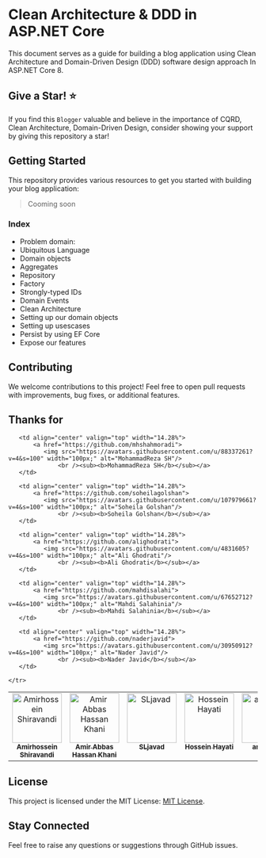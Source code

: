 # Clean Architecture & DDD in ASP.NET Core
This document serves as a guide for building a blog application using Clean Architecture and Domain-Driven Design (DDD) software design approach In ASP.NET Core 8.

## Give a Star! ⭐
If you find this `Blogger` valuable and believe in the importance of CQRD, Clean Architecture, Domain-Driven Design, consider showing your support by giving this repository a star!
 
## Getting Started

This repository provides various resources to get you started with building your blog application:

> Cooming soon
### Index
- Problem domain:
- Ubiquitous Language
- Domain objects
- Aggregates
- Repository
- Factory
- Strongly-typed IDs
- Domain Events
- Clean Architecture
- Setting up our domain objects
- Setting up usescases
- Persist by using EF Core
- Expose our features

## Contributing

We welcome contributions to this project! Feel free to open pull requests with improvements, bug fixes, or additional features.

## Thanks for
<table>
  <tbody>
    <tr>
      <td align="center" valign="top" width="14.28%">
         <a href="https://github.com/amirhossein33">
            <img src="https://avatars.githubusercontent.com/u/141221532?v=4&s=100" width="100px;" alt="Amirhossein Shiravandi"/>
              <br /><sub><b>Amirhossein Shiravandi</b></sub></a>
      </td>
      <td align="center" valign="top" width="14.28%">
         <a href="https://github.com/amirabbas-dev">
            <img src="https://avatars.githubusercontent.com/u/89020912?v=4&s=100" width="100px;" alt="Amir Abbas Hassan Khani"/>
              <br /><sub><b>Amir Abbas Hassan Khani</b></sub></a>
      </td>
      <td align="center" valign="top" width="14.28%">
            <a href="https://github.com/SLjavad">
               <img src="https://avatars.githubusercontent.com/u/24592212?v=4&s=100" width="100px;" alt="SLjavad"/>
                   <br /><sub><b>SLjavad</b></sub></a>
       </td>
       <td align="center" valign="top" width="14.28%">
           <a href="https://github.com/hoseinhayati">
              <img src="https://avatars.githubusercontent.com/u/34894710?v=4&s=100" width="100px;" alt="Hossein Hayati"/>
                  <br /><sub><b>Hossein Hayati</b></sub></a>
       </td>
       <td align="center" valign="top" width="14.28%">
           <a href="https://github.com/aminafra">
              <img src="https://avatars.githubusercontent.com/u/99575913?v=4&s=100" width="100px;" alt="aminafra"/>
                  <br /><sub><b>aminafra</b></sub></a>
       </td>
    </tr>
    <tr>
    
       <td align="center" valign="top" width="14.28%">
           <a href="https://github.com/mhshahmoradi">
              <img src="https://avatars.githubusercontent.com/u/88337261?v=4&s=100" width="100px;" alt="MohammadReza SH"/>
                  <br /><sub><b>MohammadReza SH</b></sub></a>
       </td>
       
       <td align="center" valign="top" width="14.28%">
           <a href="https://github.com/soheilagolshan">
              <img src="https://avatars.githubusercontent.com/u/107979661?v=4&s=100" width="100px;" alt="Soheila Golshan"/>
                  <br /><sub><b>Soheila Golshan</b></sub></a>
       </td>
       
       <td align="center" valign="top" width="14.28%">
           <a href="https://github.com/alighodrati">
              <img src="https://avatars.githubusercontent.com/u/4831605?v=4&s=100" width="100px;" alt="Ali Ghodrati"/>
                  <br /><sub><b>Ali Ghodrati</b></sub></a>
       </td>
       
       <td align="center" valign="top" width="14.28%">
           <a href="https://github.com/mahdisalahi">
              <img src="https://avatars.githubusercontent.com/u/67652712?v=4&s=100" width="100px;" alt="Mahdi Salahinia"/>
                  <br /><sub><b>Mahdi Salahinia</b></sub></a>
       </td>
       
       <td align="center" valign="top" width="14.28%">
           <a href="https://github.com/naderjavid">
              <img src="https://avatars.githubusercontent.com/u/30950912?v=4&s=100" width="100px;" alt="Nader Javid"/>
                  <br /><sub><b>Nader Javid</b></sub></a>
       </td>
    
    </tr>
  </tbody>
</table>

## License

This project is licensed under the MIT License: [MIT License](https://opensource.org/licenses/MIT).

## Stay Connected
Feel free to raise any questions or suggestions through GitHub issues.
